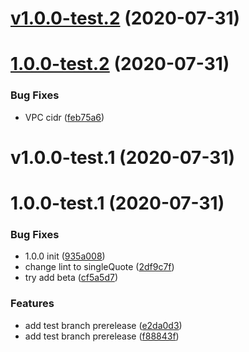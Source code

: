 # [v1.0.0-test.2](https://github.com/ookangzheng/codebuild-test/compare/v1.0.0-test.1...v1.0.0-test.2) (2020-07-31)



# [1.0.0-test.2](https://github.com/ookangzheng/codebuild-test/compare/v1.0.0-test.1...v1.0.0-test.2) (2020-07-31)


### Bug Fixes

* VPC cidr ([feb75a6](https://github.com/ookangzheng/codebuild-test/commit/feb75a65814d892067f735e42b1d2c1ec6310580))

# v1.0.0-test.1 (2020-07-31)



# 1.0.0-test.1 (2020-07-31)


### Bug Fixes

* 1.0.0 init ([935a008](https://github.com/ookangzheng/codebuild-test/commit/935a0084c65428b9add2d5b42e2433448df3866a))
* change lint to singleQuote ([2df9c7f](https://github.com/ookangzheng/codebuild-test/commit/2df9c7fc5a69fab23cd8903e669da3f4abdfa5f1))
* try add beta ([cf5a5d7](https://github.com/ookangzheng/codebuild-test/commit/cf5a5d75c7f19be52455b089cecccc3462fbfe3f))


### Features

* add test branch prerelease ([e2da0d3](https://github.com/ookangzheng/codebuild-test/commit/e2da0d3dcbb324fcac107af05174e7ee65b778e1))
* add test branch prerelease ([f88843f](https://github.com/ookangzheng/codebuild-test/commit/f88843f54deb2eaa287b2e40ee465a10a692ec4d))
